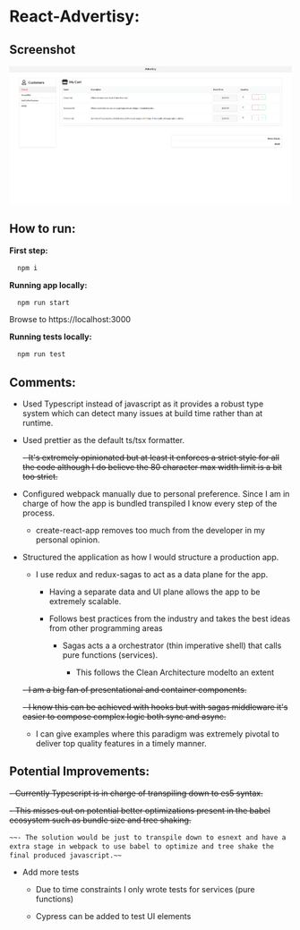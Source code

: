 # React-Advertisy:

## Screenshot

![](/src/Assets/example-screenshot.png?raw=true "Screenshot")

## How to run:

**First step:**

```bash
  npm i
```

**Running app locally:**

```bash
  npm run start
```

Browse to https://localhost:3000

**Running tests locally:**

```bash
  npm run test
```

## Comments:

- Used Typescript instead of javascript as it provides a robust type system which can detect many issues at build time rather than at runtime.

- Used prettier as the default ts/tsx formatter.

  ~~- It's extremely opinionated but at least it enforces a strict style for all the code although I do believe the 80 character max width limit is a bit too strict.~~

- Configured webpack manually due to personal preference. Since I am in charge of how the app is bundled transpiled I know every step of the process.

  - create-react-app removes too much from the developer in my personal opinion.

- Structured the application as how I would structure a production app.

  - I use redux and redux-sagas to act as a data plane for the app.

    - Having a separate data and UI plane allows the app to be extremely scalable.

    - Follows best practices from the industry and takes the best ideas from other programming areas

      - Sagas acts a a orchestrator (thin imperative shell) that calls pure functions (services).

        - This follows the Clean Architecture modelto an extent

  ~~- I am a big fan of presentational and container components.~~

    ~~- I know this can be achieved with hooks but with sagas middleware it's easier to compose complex logic both sync and async.~~

    - I can give examples where this paradigm was extremely pivotal to deliver top quality features in a timely manner.

## Potential Improvements:

~~- Currently Typescript is in charge of transpiling down to es5 syntax.~~

  ~~- This misses out on potential better optimizations present in the babel ecosystem such as bundle size and tree shaking.~~

    ~~- The solution would be just to transpile down to esnext and have a extra stage in webpack to use babel to optimize and tree shake the final produced javascript.~~

- Add more tests

  - Due to time constraints I only wrote tests for services (pure functions)

  - Cypress can be added to test UI elements
